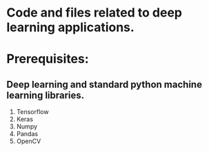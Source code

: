 # Code and files related to deep learning applications. 

# Prerequisites: 
## Deep learning and standard python machine learning libraries.

1. Tensorflow
2. Keras
3. Numpy
4. Pandas
5. OpenCV
